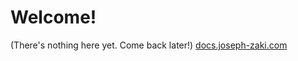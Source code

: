# Welcome!
(There's nothing here yet. Come back later!)
[docs.joseph-zaki.com](docs.joseph-zaki.com)
